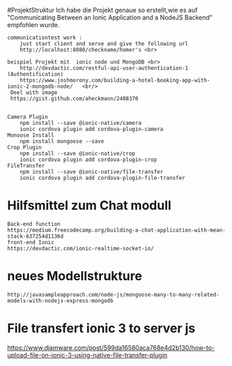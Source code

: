 #ProjektStruktur
    Ich habe die Projekt genaue so erstellt,wie es auf "Communicating Between an Ionic Application and a NodeJS Backend"
    empfohlen wurde.
    
    communicationtest work :
        just start client and serve and give the following url
        http://localhost:8080/checkname/homer's <br>
     
    beispiel Projekt mit  ionic node und MongoDB <br>
        http://devdactic.com/restful-api-user-authentication-1 (Authentification)            
        https://www.joshmorony.com/building-a-hotel-booking-app-with-ionic-2-mongodb-node/   <br/>
     Deel with image 
     https://gist.github.com/aheckmann/2408370


    Camera Plugin
        npm install --save @ionic-native/camera
        ionic cordova plugin add cordova-plugin-camera
    Monoose Install
        npm install mongoose --save
    Crop Plugin
        npm install --save @ionic-native/crop
        ionic cordova plugin add cordova-plugin-crop
    FileTransfer
        npm install --save @ionic-native/file-transfer
        ionic cordova plugin add cordova-plugin-file-transfer

# Hilfsmittel zum Chat modull
    Back-end function
    https://medium.freecodecamp.org/building-a-chat-application-with-mean-stack-637254d1136d
    front-end Ionic
    https://devdactic.com/ionic-realtime-socket-io/
# neues Modellstrukture

    http://javasampleapproach.com/node-js/mongoose-many-to-many-related-models-with-nodejs-express-mongodb
# File transfert ionic 3 to server js
https://www.djamware.com/post/599da16580aca768e4d2b130/how-to-upload-file-on-ionic-3-using-native-file-transfer-plugin
    
